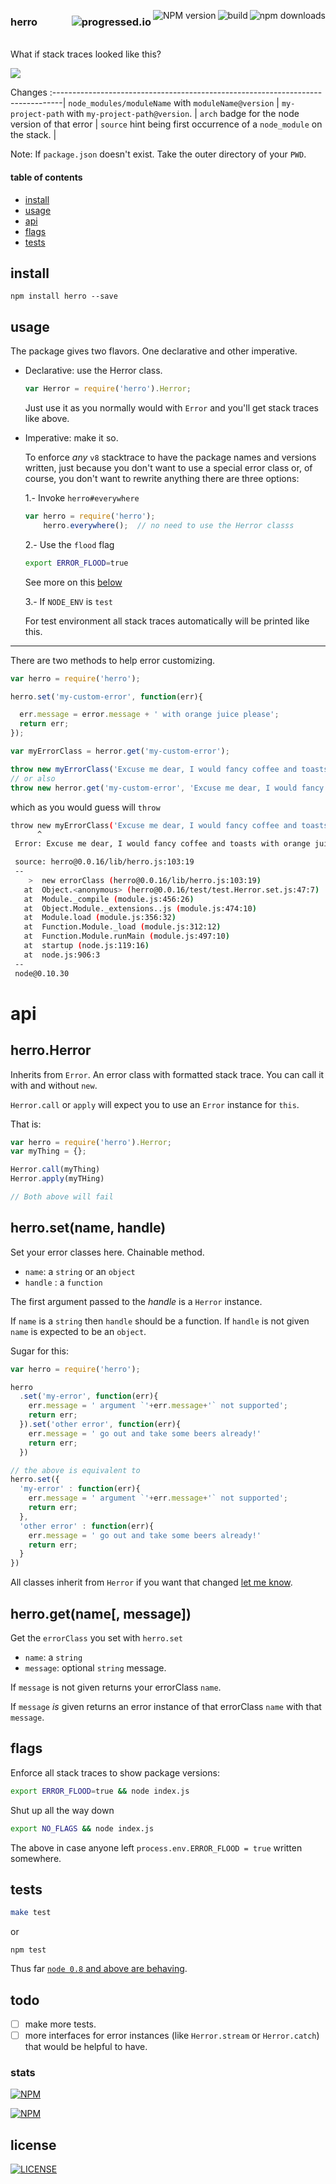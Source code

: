 [<img alt="npm downloads" src="http://img.shields.io/npm/dm/herro.svg?style=flat-square" align="right"/>](http://img.shields.io/npm/dm/herro.svg)
[<img alt="build" src="http://img.shields.io/travis/stringparser/herro/master.svg?style=flat-square" align="right"/>](https://travis-ci.org/stringparser/herro/builds)
[<img alt="NPM version" src="http://img.shields.io/npm/v/herro.svg?style=flat-square" align="right"/>](http://www.npmjs.org/package/herro)

### herro[<img alt="progressed.io" src="http://progressed.io/bar/75" align="right"/>](https://github.com/fehmicansaglam/progressed.io)

<br>
What if stack traces looked like this?

[<img src="https://raw.githubusercontent.com/stringparser/herro/master/docs/example_stack2.png"  align="center"/>](https://github.com/stringparser/runtime)

 Changes
 :--------------------------------------------------------------------------------|
  `node_modules/moduleName` with `moduleName@version`                             |
  `my-project-path` with `my-project-path@version`.                             |
  `arch` badge for the node version of that error                               |
  `source` hint being first occurrence of a `node_module` on the stack.         |

Note: If `package.json` doesn't exist. Take the outer directory of your `PWD`.  

#### table of contents
- [install](#install)
- [usage](#usage)
- [api](#api)
- [flags](#flags)
- [tests](#tests)

## install

```
npm install herro --save
```

## usage

The package gives two flavors. One declarative and other imperative.

- Declarative: use the Herror class.

  ```js
  var Herror = require('herro').Herror;
  ```

  Just use it as you normally would with `Error` and you'll get stack traces like above.

- Imperative: make it so.

  To enforce *any* `v8` stacktrace to have the package names and versions written, just because you don't want to use a special error class or, of course, you don't want to rewrite anything there are three options:

  1.- Invoke `herro#everywhere`

  ```js
  var herro = require('herro');
      herro.everywhere();  // no need to use the Herror classs
  ```

  2.- Use the `flood` flag

  ```sh
  export ERROR_FLOOD=true
  ```

  See more on this [below](#flags)

  3.- If `NODE_ENV` is `test`

  For test environment all stack traces automatically will be printed like this.

<hr/>

There are two methods to help error customizing.

```js
var herro = require('herro');

herro.set('my-custom-error', function(err){

  err.message = error.message + ' with orange juice please';
  return err;
});

var myErrorClass = herror.get('my-custom-error');

throw new myErrorClass('Excuse me dear, I would fancy coffee and toasts');
// or also
throw new herror.get('my-custom-error', 'Excuse me dear, I would fancy coffee and toasts')
```

which as you would guess will `throw`

```sh
throw new myErrorClass('Excuse me dear, I would fancy coffee and toasts')
      ^
 Error: Excuse me dear, I would fancy coffee and toasts with orange juice please

 source: herro@0.0.16/lib/herro.js:103:19
 --
    >  new errorClass (herro@0.0.16/lib/herro.js:103:19)
   at  Object.<anonymous> (herro@0.0.16/test/test.Herror.set.js:47:7)
   at  Module._compile (module.js:456:26)
   at  Object.Module._extensions..js (module.js:474:10)
   at  Module.load (module.js:356:32)
   at  Function.Module._load (module.js:312:12)
   at  Function.Module.runMain (module.js:497:10)
   at  startup (node.js:119:16)
   at  node.js:906:3
 --
 node@0.10.30
```

# api

## herro.Herror

Inherits from `Error`. An error class with formatted stack trace. You can call it with and without `new`.

`Herror.call` or `apply` will expect you to use an `Error` instance for `this`.

That is:

```js
var herro = require('herro').Herror;
var myThing = {};

Herror.call(myThing)
Herror.apply(myTHing)

// Both above will fail
```

## herro.set(name, handle)

Set your error classes here. Chainable method.
 - `name`: a `string` or an `object`
 - `handle` : a `function`

The first argument passed to the *handle* is a `Herror` instance.

If `name` is a `string` then `handle` should be a function. If `handle` is not given `name` is expected to be an `object`.

Sugar for this:

```js
var herro = require('herro');

herro
  .set('my-error', function(err){
    err.message = ' argument `'+err.message+'` not supported';
    return err;
  }).set('other error', function(err){
    err.message = ' go out and take some beers already!'
    return err;
  })

// the above is equivalent to
herro.set({
  'my-error' : function(err){
    err.message = ' argument `'+err.message+'` not supported';
    return err;
  },
  'other error' : function(err){
    err.message = ' go out and take some beers already!'
    return err;
  }
})

```

All classes inherit from `Herror` if you want that changed [let me know](https://github.com/stringparser/herro/issues/new).

## herro.get(name[, message])

Get the `errorClass` you set with `herro.set`

  - `name`: a `string`
  - `message`: optional `string` message.

If `message` is not given returns your errorClass `name`.

If `message` *is* given returns an error instance of that errorClass `name` with that `message`.

## flags

Enforce all stack traces to show package versions:

```sh
export ERROR_FLOOD=true && node index.js
```

Shut up all the way down
```sh
export NO_FLAGS && node index.js
```
The above in case anyone left `process.env.ERROR_FLOOD = true` written somewhere.

## tests

```sh
make test
```

or

```
npm test
```

Thus far [`node 0.8` and above are behaving](https://travis-ci.org/stringparser/herro/builds).

## todo

 - [ ] make more tests.
 - [ ] more interfaces for error instances (like `Herror.stream` or `Herror.catch`) that would be helpful to have.

### stats

[<img src="https://nodei.co/npm/herro.png?downloads=true&downloadRank=true&stars=true" alt="NPM" align="center"/>](https://nodei.co/npm/herro)

[<img src="https://nodei.co/npm-dl/herro.png" alt="NPM" align="center"/>](https://nodei.co/npm/herro/)

## license

[<img alt="LICENSE" src="http://img.shields.io/npm/l/herro.svg?style=flat-square"/>](http://opensource.org/licenses/MIT)
